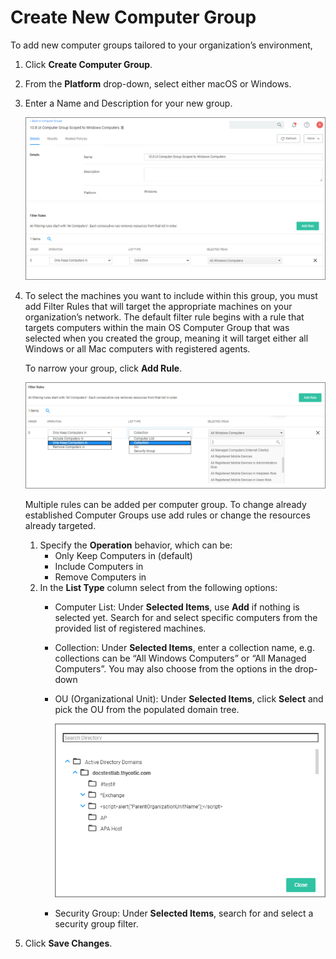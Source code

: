 [title]: # (Create Computer Groups)
[tags]: # (Local Security,Computer Groups)
[priority]: # (2)
# Create New Computer Group

To add new computer groups tailored to your organization’s environment,

1. Click __Create Computer Group__.
1. From the __Platform__ drop-down, select either macOS or Windows.
1. Enter a Name and Description for your new group.

   ![new computer group](images/ls-create-cg.png "New Computer Group")
1. To select the machines you want to include within this group, you must add Filter Rules that will target the appropriate machines on your organization’s network. The default filter rule begins with a rule that targets computers within the main OS Computer Group that was selected when you created the group, meaning it will target either all Windows or all Mac computers with registered agents.

   To narrow your group, click __Add Rule__.

   ![comp-group-1](images/comp-group-1.png "Resource targeting for computer groups")

   Multiple rules can be added per computer group. To change already established Computer Groups use add rules or change the resources already targeted.
   1. Specify the __Operation__ behavior, which can be:
      * Only Keep Computers in (default)
      * Include Computers in
      * Remove Computers in
   1. In the __List Type__ column select from the following options:
      * Computer List: Under __Selected Items__, use __Add__ if nothing is selected yet. Search for and select specific computers from the provided list of registered machines.
      * Collection: Under __Selected Items__, enter a collection name, e.g. collections can be “All Windows Computers” or “All Managed Computers”. You may also choose from the options in the drop-down
      * OU (Organizational Unit): Under __Selected Items__, click __Select__ and pick the OU from the populated domain tree.

        ![ou directory](images/ou-select.png "Select the Organizational Unit")
      * Security Group: Under __Selected Items__, search for and select a security group filter.
1. Click __Save Changes__.
